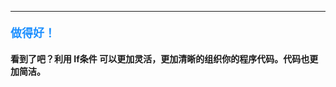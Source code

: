 ----------

#### <font color=#1E90FF size=4>**做得好！**</font>



#### 看到了吧？利用 **If条件** 可以更加灵活，更加清晰的组织你的程序代码。代码也更加简洁。